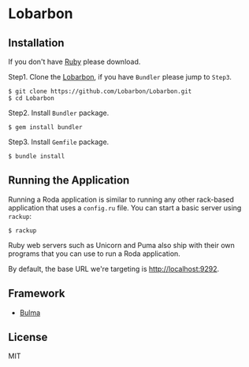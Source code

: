 # Lobarbon

## Installation
If you don't have [Ruby] please download.

Step1. Clone the [Lobarbon], if you have ``Bundler`` please jump to ``Step3``.
```bash=
$ git clone https://github.com/Lobarbon/Lobarbon.git
$ cd Lobarbon
```

Step2. Install ``Bundler`` package.
```bash=
$ gem install bundler
```

Step3. Install ``Gemfile`` package.
```bash=
$ bundle install
```

## Running the Application
Running a Roda application is similar to running any other rack-based application that uses a ``config.ru`` file. You can start a basic server using ``rackup``:
```bash=
$ rackup
```
Ruby web servers such as Unicorn and Puma also ship with their own programs that you can use to run a Roda application.

By default, the base URL we're targeting is [http://localhost:9292].


## Framework

- [Bulma]


## License
MIT


[Ruby]: https://www.ruby-lang.org/en/
[Lobarbon]: https://github.com/Lobarbon/Lobarbon.git
[http://localhost:9292]: http://localhost:9292
[Bulma]: https://bulma.io/documentation/
